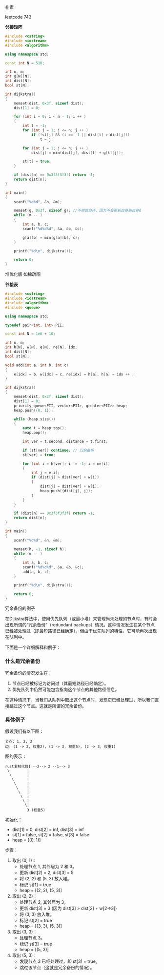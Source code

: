 朴素

leetcode 743

**邻接矩阵**

```c++
#include <cstring>
#include <iostream>
#include <algorithm>

using namespace std;

const int N = 510;

int n, m;
int g[N][N];
int dist[N];
bool st[N];

int dijkstra()
{
    memset(dist, 0x3f, sizeof dist);
    dist[1] = 0;

    for (int i = 0; i < n - 1; i ++ )
    {
        int t = -1;
        for (int j = 1; j <= n; j ++ )
            if (!st[j] && (t == -1 || dist[t] > dist[j]))
                t = j;

        for (int j = 1; j <= n; j ++ )
            dist[j] = min(dist[j], dist[t] + g[t][j]);

        st[t] = true;
    }

    if (dist[n] == 0x3f3f3f3f) return -1;
    return dist[n];
}

int main()
{
    scanf("%d%d", &n, &m);

    memset(g, 0x3f, sizeof g); //不用管自环，因为不会更新自身到自身d
    while (m -- )
    {
        int a, b, c;
        scanf("%d%d%d", &a, &b, &c);

        g[a][b] = min(g[a][b], c);
    }

    printf("%d\n", dijkstra());

    return 0;
}

```

堆优化版 如稀疏图

**邻接表**

```c++
#include <cstring>
#include <iostream>
#include <algorithm>
#include <queue>

using namespace std;

typedef pair<int, int> PII;

const int N = 1e6 + 10;

int n, m;
int h[N], w[N], e[N], ne[N], idx;
int dist[N];
bool st[N];

void add(int a, int b, int c)
{
    e[idx] = b, w[idx] = c, ne[idx] = h[a], h[a] = idx ++ ;
}

int dijkstra()
{
    memset(dist, 0x3f, sizeof dist);
    dist[1] = 0;
    priority_queue<PII, vector<PII>, greater<PII>> heap;
    heap.push({0, 1});

    while (heap.size())
    {
        auto t = heap.top();
        heap.pop();

        int ver = t.second, distance = t.first;

        if (st[ver]) continue; // 冗余备份
        st[ver] = true;

        for (int i = h[ver]; i != -1; i = ne[i])
        {
            int j = e[i];
            if (dist[j] > dist[ver] + w[i])
            {
                dist[j] = dist[ver] + w[i];
                heap.push({dist[j], j});
            }
        }
    }

    if (dist[n] == 0x3f3f3f3f) return -1;
    return dist[n];
}

int main()
{
    scanf("%d%d", &n, &m);

    memset(h, -1, sizeof h);
    while (m -- )
    {
        int a, b, c;
        scanf("%d%d%d", &a, &b, &c);
        add(a, b, c);
    }

    printf("%d\n", dijkstra());

    return 0;
}

```

冗余备份的例子

在Dijkstra算法中，使用优先队列（或最小堆）来管理尚未处理的节点时，有时会出现所谓的“冗余备份”（redundant backups）情况。这种情况发生在某个节点已经被处理过（即最短路径已经确定），但由于优先队列的特性，它可能再次出现在队列中。

下面是一个详细解释和例子：

### 什么是冗余备份

冗余备份的情况发生在：

1. 节点已经被标记为访问过（其最短路径已经确定）。
2. 优先队列中仍然可能包含指向这个节点的其他路径信息。

在这种情况下，当我们从队列中取出这个节点时，发现它已经处理过，所以我们直接跳过这个节点。这就是所谓的冗余备份。

### 具体例子

假设我们有以下图：

```
节点: 1, 2, 3
边: (1 -> 2, 权重2), (1 -> 3, 权重5), (2 -> 3, 权重1)
```

图的表示：

```
rust复制代码1 --2--> 2 --1--> 3
 \        |
  \       |
   \      |
    \     |
     \    |
      \   |
       \  |
        \ |
         \|
          3 (权重5)
```

初始化：

- dist[1] = 0, dist[2] = inf, dist[3] = inf
- st[1] = false, st[2] = false, st[3] = false
- heap = [(0, 1)]

步骤：

1. 取出 (0, 1)：
   - 处理节点 1, 其邻居为 2 和 3。
   - 更新 dist[2] = 2, dist[3] = 5
   - 将 (2, 2) 和 (5, 3) 放入堆。
   - 标记 st[1] = true
   - heap = [(2, 2), (5, 3)]
2. 取出 (2, 2)：
   - 处理节点 2, 其邻居为 3。
   - 更新 dist[3] = 3 (因为 dist[3] > dist[2] + w[2->3])
   - 将 (3, 3) 放入堆。
   - 标记 st[2] = true
   - heap = [(3, 3), (5, 3)]
3. 取出 (3, 3)：
   - 处理节点 3。
   - 标记 st[3] = true
   - heap = [(5, 3)]
4. 取出 (5, 3)：
   - 发现节点 3 已经处理过，即 st[3] = true。
   - 跳过该节点（这就是冗余备份的情况）。
